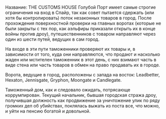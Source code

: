 Название: THE CUSTOMS HOUSE
Голубой Порт имеет самые строгие ограничения на вход в Спайр, так как совет пытается сдержать (или хотя бы контролировать) поток незаконных товаров в город. После прохождения поверхностной проверки на главных воротах (которые не были закрыты с тех пор, как аэльфиры приказали открыть их в конце войны против дроу), путешественников с товаром направляют через один из шести путей, ведущих в сам город.

На входе в эти пути таможенники проверяют их товары и, в зависимости от того, куда они направляются, что продают и насколько жаден или мстителен таможенник в этот день, с них взимают часть в виде стена или часть товаров в обмен на право продавать их в городе.

Ворота, ведущие в город, расположены с запада на восток: Leadbetter, Hexaton, Jennisgate, Gryphon, Moongate и Candlegate.

Таможенный дом, как и следовало ожидать, потрясающе коррумпирован. Текущий начальник, бывшая городская стража дроу, получившая должность как продвижение за уничтожение улик по ряду громких дел об убийствах, поклялась выжать из поста все, что можно, и уйти на пенсию богатой и довольной.